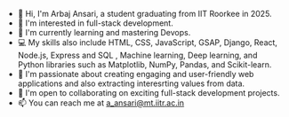 - 👋 Hi, I'm Arbaj Ansari, a student graduating from IIT Roorkee in 2025.
- 👀 I'm interested in full-stack development.
- 🌱 I'm currently learning and mastering Devops.
- 💻 My skills also include HTML, CSS, JavaScript, GSAP, Django, React, Node.js, Express and SQL , Machine learning, Deep learning, and Python libraries such as Matplotlib, NumPy, Pandas, and Scikit-learn.
- 🚀 I'm passionate about creating engaging and user-friendly web applications and also extracting interesrting values from data.
- 💞️ I'm open to collaborating on exciting full-stack development projects.
- 📫 You can reach me at a_ansari@mt.iitr.ac.in

